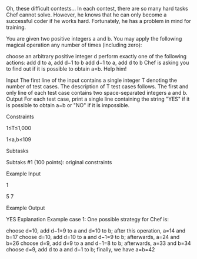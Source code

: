 Oh, these difficult contests… In each contest, there are so many hard tasks Chef cannot solve. However, he knows that he can only become a successful coder if he works hard. Fortunately, he has a problem in mind for training.

You are given two positive integers a and b. You may apply the following magical operation any number of times (including zero):

choose an arbitrary positive integer d
perform exactly one of the following actions:
add d to a, add d−1 to b
add d−1 to a, add d to b
Chef is asking you to find out if it is possible to obtain a=b. Help him!

Input
The first line of the input contains a single integer T denoting the number of test cases. The description of T test cases follows.
The first and only line of each test case contains two space-separated integers a and b.
Output
For each test case, print a single line containing the string "YES" if it is possible to obtain a=b or "NO" if it is impossible.

Constraints

1≤T≤1,000

1≤a,b≤109

Subtasks

Subtaks #1 (100 points): original constraints

Example Input

1

5 7

Example Output

YES
Explanation
Example case 1: One possible strategy for Chef is:

choose d=10, add d−1=9 to a and d=10 to b; after this operation, a=14 and b=17
choose d=10, add d=10 to a and d−1=9 to b; afterwards, a=24 and b=26
choose d=9, add d=9 to a and d−1=8 to b; afterwards, a=33 and b=34
choose d=9, add d to a and d−1 to b; finally, we have a=b=42
